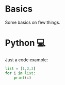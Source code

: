 # Basics
Some basics on few things.


# Python 💻

Just a code example:

```python
list = [1,2,3]
for i in list:
    print(i)
```

